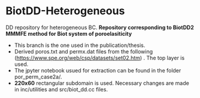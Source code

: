 # BiotDD-Heterogeneous
DD repository for heterogeneous BC. 
__Repository corresponding to BiotDD2 MMMFE method for Biot system of poroelasiticity__
- This branch is the one used in the publication/thesis. 
- Derived poros.txt and permx.dat files from the following (https://www.spe.org/web/csp/datasets/set02.htm) . The top layer is used. 
- The jpyter notebook usued for extraction can be found in the folder por_perm_case2a/.
- __220x60__ rectangular subdomain is used. Necessary changes are made in inc/utilities and src/biot_dd.cc files. 
